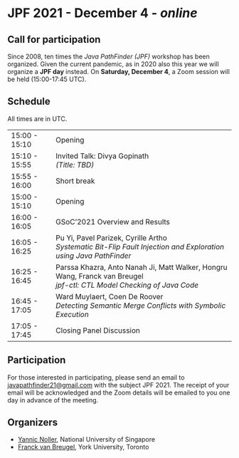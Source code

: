 # JPF 2021 - December 4 - *online*

## Call for participation

Since 2008, ten times the _Java PathFinder (JPF)_ workshop has been organized. Given the current pandemic, as in 2020 also this year we will organize a **JPF day** instead. On **Saturday, December 4**, a Zoom session will be held (15:00-17:45 UTC).

## Schedule

All times are in UTC.

<table>
   <tr>
      <td>15:00 - 15:10</td>
      <td>Opening</td>
   </tr>
   <tr>
      <td>15:10 - 15:55</td>
      <td>Invited Talk: Divya Gopinath<br>
      <i>(Title: TBD)</i></td>
   </tr>
   <tr>
      <td>15:55 - 16:00</td>
      <td>Short break</td>
   </tr>
   <tr>
      <td>15:00 - 15:10</td>
      <td>Opening</td>
   </tr>
   <tr>
      <td>16:00 - 16:05</td>
      <td>GSoC’2021 Overview and Results</td>
   </tr>
   <tr>
      <td>16:05 - 16:25</td>
      <td>Pu Yi, Pavel Parizek, Cyrille Artho<br>
      <i>Systematic Bit-Flip Fault Injection and Exploration using Java PathFinder</i></td>
   </tr>
   <tr>
      <td>16:25 - 16:45</td>
      <td>Parssa Khazra, Anto Nanah Ji, Matt Walker, Hongru Wang, Franck van Breugel<br>
      <i>jpf-ctl: CTL Model Checking of Java Code</i></td>
   </tr>
   <tr>
      <td>16:45 - 17:05</td>
      <td>Ward Muylaert, Coen De Roover<br>
      <i>Detecting Semantic Merge Conflicts with Symbolic Execution</i></td>
   </tr>
   <tr>
      <td>17:05 - 17:45</td>
      <td>Closing Panel Discussion</td>
   </tr>
</table>

## Participation

For those interested in participating, please send an email to [javapathfinder21@gmail.com](mailto:javapathfinder21@gmail.com) with the subject JPF 2021. The receipt of your email will be acknowledged and the Zoom details will be emailed to you one day in advance of the meeting.

<!--
## Call for presentations

Since 2008, ten times the *Java PathFinder (JPF) workshop* has been
organized. Given the current pandemic, as in 2020 also this year we
will organize a **JPF day** instead. On **Saturday, December 4**, two Zoom
sessions will be held (11:00-13:00 UTC and 17:00-19:00 UTC).

For the JPF day, we solicit presentations on research and applications
related to JPF and its extensions, including work in progress. If the
underlying research idea has been presented in another venue, the
one-page abstract needs to clarify the novel aspects that are being
presented. We also welcome comparative analysis presentations that
evaluate algorithms in JPF or its extensions with other relevant tools.
The goal of the JPF day is to encourage the flow of ideas relevant to
JPF and Java (byte)code analysis in general.

Topics of interest include the following:
* JPF extensions or tools
* JPF case studies
* Position papers on JPF, such as future directions
* Java (byte)code analysis or verification
* General software verification and symbolic execution techniques or
tools

## Submissions

Submit a one-page abstract to [javapathfinder21@gmail.com](mailto:javapathfinder21@gmail.com) by 
**Friday, November 13**.

## Presentations

Each accepted presenter will get assigned a 15 minutes slot, 5-10
minutes presentation (leaving the exact length up to the presenter), and
the remainder for questions and discussion. Preference for the early or
late session will be taken into account, but cannot be guaranteed.The
presentation can be either recorded in advance or live.
-->

## Organizers

* [Yannic Noller](https://yannicnoller.github.io), National University of Singapore
* [Franck van Breugel](http://www.cse.yorku.ca/~franck/index.shtml), York University, Toronto
